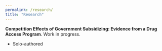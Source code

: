 ```yaml
---
permalink: /research/
title: "Research"
---
```




**Competition Effects of Government Subsidizing: Evidence from a Drug Access Program**. Work in progress.
- Solo-authored
